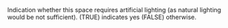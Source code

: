 Indication whether this space requires artificial lighting (as natural lighting would be not sufficient). (TRUE) indicates yes (FALSE) otherwise.
